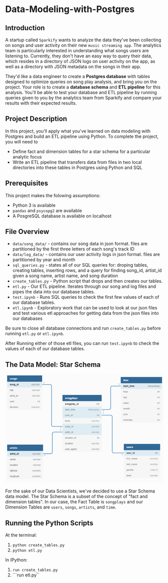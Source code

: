 # Data-Modeling-with-Postgres

## Introduction
A startup called `Sparkify` wants to analyze the data they've been collecting on songs and user activity on their new `music streaming app`. The analytics team is particularly interested in understanding what songs users are listening to. Currently, they don't have an easy way to query their data, which resides in a directory of JSON logs on user activity on the app, as well as a directory with JSON metadata on the songs in their app.

They'd like a data engineer to create a **Postgres database** with tables designed to optimize queries on song play analysis, and bring you on the project. Your role is to create a **database schema** and **ETL pipeline** for this analysis. You'll be able to test your database and ETL pipeline by running queries given to you by the analytics team from Sparkify and compare your results with their expected results.

## Project Description
In this project, you'll apply what you've learned on data modeling with Postgres and build an ETL pipeline using Python. 
To complete the project, you will need to 
* Define fact and dimension tables for a star schema for a particular analytic focus
* Write an ETL pipeline that transfers data from files in two local directories into these tables in Postgres using Python and SQL

## Prerequisites

This project makes the folowing assumptions:

* Python 3 is available
* `pandas` and `psycopg2` are available
* A PosgreSQL database is available on localhost

## File Overview
- `data/song_data/` - contains our song data in json format. files are partitioned by the first three letters of each song's track ID
- `data/log_data/` - contains our user activity logs in json format. files are partitioned by year and month
- `sql_queries.py` - states all of our SQL queries for: droping tables, creating tables, inserting rows, and a query for finding song_id, artist_id given a song name, artist name, and song duration
- `create_tables.py` - Python script that drops and then creates our tables.
- `etl.py` - Our ETL pipeline. Iterates through our song and log files and pipes the data into our database tables.
- `test.ipynb` - Runs SQL queries to check the first few values of each of our database tables.
- `etl.ipynb` - Exploratory work that can be used to look at our json files and test various etl approaches for getting data from the json files into our databases

Be sure to close all database connections and run `create_tables.py` before running `etl.py` or `etl.ipynb`. 

After Running either of those etl files, you can run `test.ipynb` to check the values of each of our database tables.

## The Data Model: Star Schema

![Star Schema](postgres_star_schema.png)

For the sake of our Data Scientists, we've decided to use a Star Schema data model. The Star Schema is a subset of the concept of "fact and dimension tables". In our case, the Fact Table is `songplays` and our Dimension Tables are `users`, `songs`, `artists`, and `time`. 

## Running the Python Scripts

At the terminal:

1. ```python create_tables.py```
2. ```python etl.py```

In IPython:

1. ```run create_tables.py```
2. ```run etl.py``
